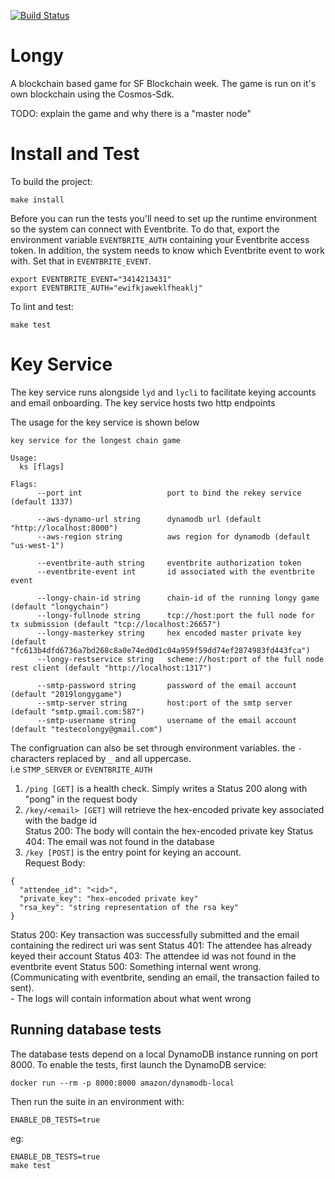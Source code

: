 [![Build Status](https://travis-ci.com/eco/longy.svg?token=QuNAGfYo3kcpqd58kfZs&branch=master)](https://travis-ci.com/eco/longy)

# Longy
A blockchain based game for SF Blockchain week. The game is run on it's own blockchain using the Cosmos-Sdk.

TODO: explain the game and why there is a "master node"

# Install and Test
To build the project:
```
make install
```

Before you can run the tests you'll need to set up the runtime environment so
the system can connect with Eventbrite. To do that, export the environment
variable `EVENTBRITE_AUTH` containing your Eventbrite access token. In addition,
the system needs to know which Eventbrite event to work with. Set that in
`EVENTBRITE_EVENT`.

```
export EVENTBRITE_EVENT="3414213431"
export EVENTBRITE_AUTH="ewifkjaweklfheaklj"
```

To lint and test:
```
make test
```

# Key Service
The key service runs alongside `lyd` and `lycli` to facilitate keying accounts and email onboarding. The key service hosts
two http endpoints

The usage for the key service is shown below
```
key service for the longest chain game

Usage:
  ks [flags]

Flags:
      --port int                   port to bind the rekey service (default 1337)

      --aws-dynamo-url string      dynamodb url (default "http://localhost:8000")
      --aws-region string          aws region for dynamodb (default "us-west-1")

      --eventbrite-auth string     eventbrite authorization token
      --eventbrite-event int       id associated with the eventbrite event

      --longy-chain-id string      chain-id of the running longy game (default "longychain")
      --longy-fullnode string      tcp://host:port the full node for tx submission (default "tcp://localhost:26657")
      --longy-masterkey string     hex encoded master private key (default "fc613b4dfd6736a7bd268c8a0e74ed0d1c04a959f59dd74ef2874983fd443fca")
      --longy-restservice string   scheme://host:port of the full node rest client (default "http://localhost:1317")

      --smtp-password string       password of the email account (default "2019longygame")
      --smtp-server string         host:port of the smtp server (default "smtp.gmail.com:587")
      --smtp-username string       username of the email account (default "testecolongy@gmail.com")
```

The configruation can also be set through environment variables. the `-` characters replaced by `_` and all uppercase.  
   i.e `STMP_SERVER` or `EVENTBRITE_AUTH`


1. `/ping [GET]` is a health check. Simply writes a Status 200 along with "pong" in the request body  
2. `/key/<email> [GET]` will retrieve the hex-encoded private key associated with the badge id  
  Status 200: The body will contain the hex-encoded private key
  Status 404: The email was not found in the database  
3. `/key [POST]` is the entry point for keying an account.  
  Request Body:  
  ```
  {
    "attendee_id": "<id>",
    "private_key": "hex-encoded private key"
    "rsa_key": "string representation of the rsa key"
  }
  ```  
  Status 200: Key transaction was successfully submitted and the email containing the redirect uri was sent
  Status 401: The attendee has already keyed their account
  Status 403: The attendee id was not found in the eventbrite event
  Status 500: Something internal went wrong. (Communicating with eventbrite, sending an email, the transaction failed to sent).  
    - The logs will contain information about what went wrong

## Running database tests
The database tests depend on a local DynamoDB instance running on port 8000.
To enable the tests, first launch the DynamoDB service:
```
docker run --rm -p 8000:8000 amazon/dynamodb-local
```

Then run the suite in an environment with:
```
ENABLE_DB_TESTS=true
```
eg:
```
ENABLE_DB_TESTS=true
make test
```
